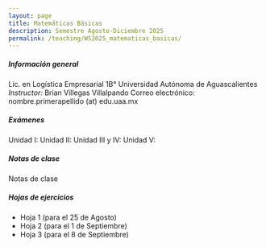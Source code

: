```yaml
---
layout: page
title: Matemáticas Básicas
description: Semestre Agosto-Diciembre 2025
permalink: /teaching/WS2025_matematicas_basicas/
---
```


##### Información general
Lic. en Logística Empresarial 1B°
Universidad Autónoma de Aguascalientes
*Instructor:* Brian Villegas Villalpando
Correo electrónico: nombre.primerapellido (at) edu.uaa.mx


##### Exámenes
Unidad I: 
Unidad II:
Unidad III y IV:
Unidad V:

##### Notas de clase
Notas de clase

##### Hojas de ejercicios
- Hoja 1 (para el 25 de Agosto)
- Hoja 2 (para el 1 de Septiembre)
- Hoja 3 (para el 8 de Septiembre)

